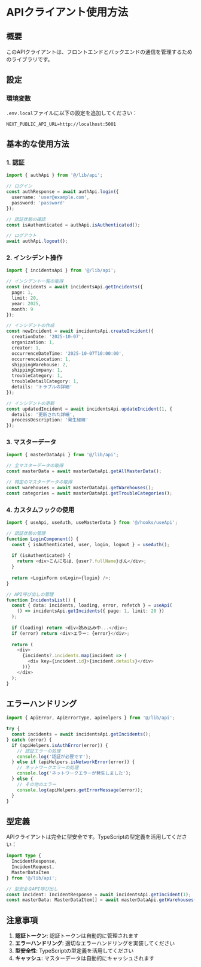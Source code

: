 # APIクライアント使用方法

## 概要
このAPIクライアントは、フロントエンドとバックエンドの通信を管理するためのライブラリです。

## 設定

### 環境変数
`.env.local`ファイルに以下の設定を追加してください：

```env
NEXT_PUBLIC_API_URL=http://localhost:5001
```

## 基本的な使用方法

### 1. 認証

```typescript
import { authApi } from '@/lib/api';

// ログイン
const authResponse = await authApi.login({
  username: 'user@example.com',
  password: 'password'
});

// 認証状態の確認
const isAuthenticated = authApi.isAuthenticated();

// ログアウト
await authApi.logout();
```

### 2. インシデント操作

```typescript
import { incidentsApi } from '@/lib/api';

// インシデント一覧の取得
const incidents = await incidentsApi.getIncidents({
  page: 1,
  limit: 20,
  year: 2025,
  month: 9
});

// インシデントの作成
const newIncident = await incidentsApi.createIncident({
  creationDate: '2025-10-07',
  organization: 1,
  creator: 1,
  occurrenceDateTime: '2025-10-07T10:00:00',
  occurrenceLocation: 1,
  shippingWarehouse: 2,
  shippingCompany: 1,
  troubleCategory: 1,
  troubleDetailCategory: 1,
  details: 'トラブルの詳細'
});

// インシデントの更新
const updatedIncident = await incidentsApi.updateIncident(1, {
  details: '更新された詳細',
  processDescription: '発生経緯'
});
```

### 3. マスターデータ

```typescript
import { masterDataApi } from '@/lib/api';

// 全マスターデータの取得
const masterData = await masterDataApi.getAllMasterData();

// 特定のマスターデータの取得
const warehouses = await masterDataApi.getWarehouses();
const categories = await masterDataApi.getTroubleCategories();
```

### 4. カスタムフックの使用

```typescript
import { useApi, useAuth, useMasterData } from '@/hooks/useApi';

// 認証状態の管理
function LoginComponent() {
  const { isAuthenticated, user, login, logout } = useAuth();
  
  if (isAuthenticated) {
    return <div>こんにちは、{user?.fullName}さん</div>;
  }
  
  return <LoginForm onLogin={login} />;
}

// API呼び出しの管理
function IncidentsList() {
  const { data: incidents, loading, error, refetch } = useApi(
    () => incidentsApi.getIncidents({ page: 1, limit: 20 })
  );
  
  if (loading) return <div>読み込み中...</div>;
  if (error) return <div>エラー: {error}</div>;
  
  return (
    <div>
      {incidents?.incidents.map(incident => (
        <div key={incident.id}>{incident.details}</div>
      ))}
    </div>
  );
}
```

## エラーハンドリング

```typescript
import { ApiError, ApiErrorType, apiHelpers } from '@/lib/api';

try {
  const incidents = await incidentsApi.getIncidents();
} catch (error) {
  if (apiHelpers.isAuthError(error)) {
    // 認証エラーの処理
    console.log('認証が必要です');
  } else if (apiHelpers.isNetworkError(error)) {
    // ネットワークエラーの処理
    console.log('ネットワークエラーが発生しました');
  } else {
    // その他のエラー
    console.log(apiHelpers.getErrorMessage(error));
  }
}
```

## 型定義

APIクライアントは完全に型安全です。TypeScriptの型定義を活用してください：

```typescript
import type { 
  IncidentResponse, 
  IncidentRequest, 
  MasterDataItem 
} from '@/lib/api';

// 型安全なAPI呼び出し
const incident: IncidentResponse = await incidentsApi.getIncident(1);
const masterData: MasterDataItem[] = await masterDataApi.getWarehouses();
```

## 注意事項

1. **認証トークン**: 認証トークンは自動的に管理されます
2. **エラーハンドリング**: 適切なエラーハンドリングを実装してください
3. **型安全性**: TypeScriptの型定義を活用してください
4. **キャッシュ**: マスターデータは自動的にキャッシュされます

